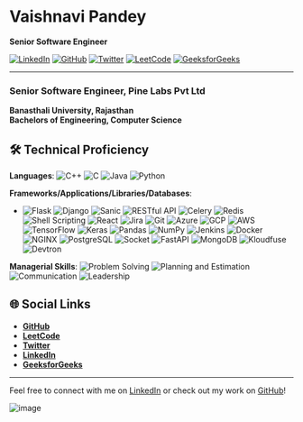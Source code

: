# Vaishnavi Pandey

**Senior Software Engineer**

[![LinkedIn](https://img.shields.io/badge/LinkedIn-Connect-blue)](https://www.linkedin.com/in/vaishnavi-pandey)
[![GitHub](https://img.shields.io/badge/GitHub-Follow-black)](https://github.com/vaishnavipandey)
[![Twitter](https://img.shields.io/badge/Twitter-Follow-blue)](https://twitter.com/vaishnavipandey)
[![LeetCode](https://img.shields.io/badge/LeetCode-Solve-orange)](https://leetcode.com/u/sk4ze/)
[![GeeksforGeeks](https://img.shields.io/badge/GeeksforGeeks-Profile-green)](https://www.geeksforgeeks.org/user/vaishnavipandey)

---



### Senior Software Engineer, Pine Labs Pvt Ltd


**Banasthali University, Rajasthan**  
**Bachelors of Engineering, Computer Science**  

## 🛠 Technical Proficiency
**Languages**:
![C++](https://img.shields.io/badge/-C++-00599C?logo=c%2B%2B&logoColor=white) ![C](https://img.shields.io/badge/-C-A8B9CC?logo=c&logoColor=white) ![Java](https://img.shields.io/badge/-Java-007396?logo=java&logoColor=white) ![Python](https://img.shields.io/badge/-Python-3776AB?logo=python&logoColor=white)

**Frameworks/Applications/Libraries/Databases**:
- ![Flask](https://img.shields.io/badge/-Flask-000000?logo=flask&logoColor=white) ![Django](https://img.shields.io/badge/-Django-092E20?logo=django&logoColor=white) ![Sanic](https://img.shields.io/badge/-Sanic-0C4B33?logo=sanic&logoColor=white) ![RESTful API](https://img.shields.io/badge/-RESTful%20API-009688?logo=api&logoColor=white) ![Celery](https://img.shields.io/badge/-Celery-37814A?logo=celery&logoColor=white) ![Redis](https://img.shields.io/badge/-Redis-DC382D?logo=redis&logoColor=white) ![Shell Scripting](https://img.shields.io/badge/-Shell%20Scripting-4EAA25?logo=gnu-bash&logoColor=white) ![React](https://img.shields.io/badge/-React-61DAFB?logo=react&logoColor=black) ![Jira](https://img.shields.io/badge/-Jira-0052CC?logo=jira&logoColor=white) ![Git](https://img.shields.io/badge/-Git-F05032?logo=git&logoColor=white) ![Azure](https://img.shields.io/badge/-Azure-0078D4?logo=microsoft-azure&logoColor=white) ![GCP](https://img.shields.io/badge/-GCP-4285F4?logo=google-cloud&logoColor=white) ![AWS](https://img.shields.io/badge/-AWS-232F3E?logo=amazon-aws&logoColor=white) ![TensorFlow](https://img.shields.io/badge/-TensorFlow-FF6F00?logo=tensorflow&logoColor=white) ![Keras](https://img.shields.io/badge/-Keras-D00000?logo=keras&logoColor=white) ![Pandas](https://img.shields.io/badge/-Pandas-150458?logo=pandas&logoColor=white)
 ![NumPy](https://img.shields.io/badge/-NumPy-013243?logo=numpy&logoColor=white)
 ![Jenkins](https://img.shields.io/badge/-Jenkins-D24939?logo=jenkins&logoColor=white)
 ![Docker](https://img.shields.io/badge/-Docker-2496ED?logo=docker&logoColor=white)
 ![NGINX](https://img.shields.io/badge/-NGINX-009639?logo=nginx&logoColor=white)
 ![PostgreSQL](https://img.shields.io/badge/-PostgreSQL-336791?logo=postgresql&logoColor=white)
 ![Socket](https://img.shields.io/badge/-Socket-008080?logo=socket.io&logoColor=white)
 ![FastAPI](https://img.shields.io/badge/-FastAPI-009688?logo=fastapi&logoColor=white)
 ![MongoDB](https://img.shields.io/badge/-MongoDB-47A248?logo=mongodb&logoColor=white)
 ![Kloudfuse](https://img.shields.io/badge/-Kloudfuse-232F3E?logo=kloudfuse&logoColor=white)
 ![Devtron](https://img.shields.io/badge/-Devtron-0033CC?logo=devtron&logoColor=white)

**Managerial Skills**:
 ![Problem Solving](https://img.shields.io/badge/-Problem%20Solving-2D9CDB)
 ![Planning and Estimation](https://img.shields.io/badge/-Planning%20and%20Estimation-FFAA00)
 ![Communication](https://img.shields.io/badge/-Communication-3F3D56)
 ![Leadership](https://img.shields.io/badge/-Leadership-4CAF50)


## 🌐 Social Links
- **[GitHub](https://github.com/vaishnavipandey)**
- **[LeetCode](https://leetcode.com/vaishnavipandey)**
- **[Twitter](https://twitter.com/vaishnavipandey)**
- **[LinkedIn](https://www.linkedin.com/in/vaishnavi-pandey)**
- **[GeeksforGeeks](https://www.geeksforgeeks.org/user/vaishnavipandey)**

---

Feel free to connect with me on [LinkedIn](https://www.linkedin.com/in/vaishnavi-pandey) or check out my work on [GitHub](https://github.com/vaishnavipandey)!


![image](https://github.com/vishu1089/vishu1089/assets/36892963/8354c7e8-0c20-46af-a36c-9783ce215371)

